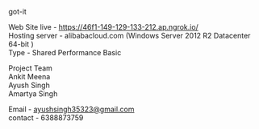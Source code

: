 got-it

Web Site live - https://46f1-149-129-133-212.ap.ngrok.io/<br />
Hosting server - alibabacloud.com (Windows Server 2012 R2 Datacenter 64-bit )<br />
Type - Shared Performance Basic

Project Team<br />
Ankit Meena<br />
Ayush Singh<br />
Amartya Singh<br />

Email - ayushsingh35323@gmail.com<br />
contact - 6388873759  <br />
